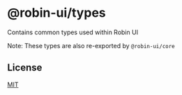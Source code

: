 # @robin-ui/types

Contains common types used within Robin UI

Note: These types are also re-exported by `@robin-ui/core`

## License

[MIT](https://github.com/robinh-jsx/robin-ui/blob/master/LICENSE)
